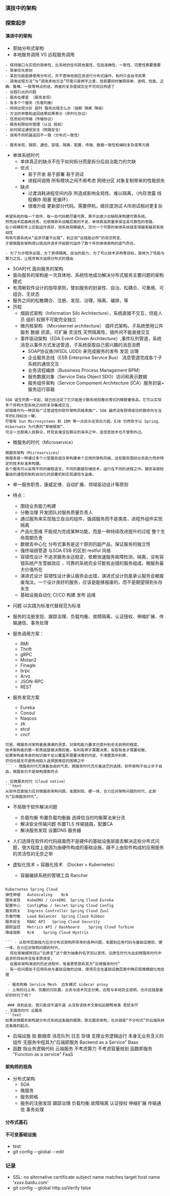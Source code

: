 ### 演技中的架构 

### 探索起步  
#### 演进中的架构  
 - 原始分布式架构  
 - 本地服务调用 VS 远程服务调用  
 ```text
 - 保持接口与实现的简单性，比系统的任何其他属性，包括准确性、一致性、完整性都要重要  
- 简单优先原则  
- 某些功能能够使用分布式，并不意味他就应该进行分布式操作，有时只会自寻其果  
- 调用远程方法”与“调用本地方法”尽管只是两字之差，但若要同时兼顾简单、透明、性能、正确、鲁棒、一致等特点的话，两者的复杂度就完全不可同日而语了  
- 远程引出的问题  
 - 服务在哪里 （服务发现） 
 - 有多个个服务（负载均衡） 
 - 网络出现分区 超时 服务出错怎么办（熔断 隔离 降级） 
 - 方法的参数和返回结果如果表示（序列化协议）  
 - 信息如何传输（传输协议）  
 - 服务权限如何管理（认证 授权） 
 - 如何保证通信安全（网路安全）  
 - 调用不同机器返回不一致（分布式一致性）

- 服务发现、跟踪、通信、容错、隔离、配置、传输、数据一致性和编码复杂度等方面  
```  
  
- 单体系统时代  
  - 单体真正的缺点不在于如何拆分而是拆分后自治能力的欠缺   
  - 优点：  
    - 易于开发 易于部署 易于测试   
    - 进程间调用 所有模块之间不用考虑 网络分区 对象复制带来的性能损失  
  - 缺点  
    - 过渡消耗进程空间内存 所造成影响全局性、难以隔离，（内存泄露 线程爆炸 阻塞 死循环）  
    - 很难升级 更新部分代码，需要停机，做灰度测试 A/B测试相对更复杂  
      
```text  
希望系统的每一个部件，每一处代码都尽量可靠，靠不出或少出缺陷来构建可靠系统。  
然而战术层面再优秀，也很难弥补战略层面的不足，单体靠高质量来保证高可靠性的思路，  
在小规模软件上还能运作良好，但系统规模越大，交付一个可靠的单体系统就变得越来越具有挑战性  
构筑可靠系统从“追求尽量不出错”，到正视“出错是必然”的观念转变，  
才是微服务架构得以挑战并逐步开始取代运作了数十年的单体架构的底气所在。  
  
- 为了允许程序出错，为了获得隔离、自治的能力，为了可以技术异构等目标，是继为了性能与算力之后，让程序再次选择分布式的理由  
```   
- SOA时代 面向服务的架构  
 - 面向服务的架构是一次具体地、系统性地成功解决分布式服务主要问题的架构模式  
 - 有清晰软件设计的指导原则，譬如服务的封装性、自治、松耦合、可重用、可组合、无状态  
 - 服务之间的松散耦合、注册、发现、治理，隔离、编排，等  
 - 历程  
    - 烟囱式架构（Information Silo Architecture），系统直接不交互，但是人员 组织 权限不可能完全独立  
    - 微内核架构 （Microkernel architecture） 插件式架构，子系统使用公共服务 数据 资源，可扩展 灵活性 天然隔离性，插件间不能直接交互  
    - 事件驱动架构（EDA Event-Driven Architecture）,事件队列管道，系统消息以事件方式发送管道，子系统获取自己感兴趣的消息消费  
      - SOAP协议族(WSDL UDDI) 来完成服务的发布 发现 治理  
      - 企业服务总线（ESB Enterprise Service Bus） 消息管道完成各个子系统的通信交互  
      - 业务流程编排（Bussiness Process Management BPM）  
      - 服务数据对象（Service Data Object SDO）访问和表示数据  
      - 服务组件架构（Service Compoment Architecture SCA）服务封装+ 服务运行容器  
```text  
SOA 诞生的那一天起，就已经注定了它只能是少数系统阳春白雪式的精致奢侈品，它可以实现多个异构大型系统之间的复杂集成交互，  
却很难作为一种具有广泛普适性的软件架构风格来推广。SOA 最终没有获得成功的致命伤与当年的EJB如出一辙，  
尽管有 Sun Microsystems 和 IBM 等一众巨头在背后力挺，EJB 仍然败于以 Spring、Hibernate 为代表的“草根框架”，  
可见一旦脱离人民群众，终究会淹没在群众的海洋之中，连信息技术也不曾例外过。  
```  
  
- 微服务的时代（Microservice）  
```text  
微服务架构（Microservices）  
微服务是一种通过多个小型服务组合来构建单个应用的架构风格，这些服务围绕业务能力而非特定的技术标准来构建。  
各个服务可以采用不同的编程语言，不同的数据存储技术，运行在不同的进程之中。服务采取轻量级的通信机制和自动化的部署机制实现通信与运维。  
```  
- 单一服务职责、康威定律、自动扩展、领域驱动设计等原则  
- 特点：  
  - 围绕业务能力构建   
  - 分散治理 开发团队对服务质量负责人  
  - 通过服务来实现独立自治的组件，强调服务而不是类库，进程外组件实现隔离  
  - 产品化思维 不能视为完成某种功能，而是一种持续改进提升的过程 整个生命周期负责  
  - 数据去中心化 分布式事务是这个原则的副产品，保证服务的独立性  
  - 强终端弱管道 与SOA ESB 的区别 restful 风格  
  - 容错性设计 不追求服务永远稳定，依赖快速服务故障检测，隔离，没有容错系统产生雪崩效应 ，可靠的系统完全可能有出错的服务组成，微服务最大价值所在  
  - 演进式设计  容错性设计承认服务会出错，演进式设计则是承认服务会被报废淘汰。一个设计良好的服务，应该是能够报废的，而不是期望得到长存永生  
  - 基础设施自动化 CI/CD 构建 发布 运维  
    
 - 问题 以实践为标准代替规范为标准   
 - 服务的注册发现、跟踪治理、负载均衡、故障隔离、认证授权、伸缩扩展、传输通信、事务处理  
 - 服务调用方案：  
    - RMI  
    - Thrift  
    - gRPC  
    - Motan2  
    - Finagle  
    - brpc  
    - Arvo  
    - JSON-RPC  
    - REST  
 - 服务发现方案  
    - Eureka  
    - Consul  
    - Naqcos  
    - zk  
    - etcd  
    - cncf  
 ```text作为一个普通的服务开发者，作为一个“螺丝钉”式的程序员，微服务架构是友善的。  
可是，微服务对架构者是满满的恶意，对架构能力要求已提升到史无前例的程度，  
技术架构者的第一职责就是做决策权衡，有利有弊才需要决策，有取有舍才需要权衡，  
如果架构者本身的知识面不足以覆盖所需要决策的内容，不清楚其中利弊，  
恐怕也就无可避免地陷入选择困难症的困境之中  
``` - 微服务时代充满着自由的气息，微服务时代充斥着迷茫的选择。软件架构不会止步于自由，微服务仍不是架构探索终点  
  
- 后微服务时代（Cloud native）  
```text  
从软件层面独力应对微服务架构问题，发展到软、硬一体，合力应对架构问题的时代，此即为“后微服务时代”。  
```  
 - 不局限于软件解决问题         
    - 负载均衡 布置负载均衡器 选择恰当的均衡算法来分流  
    - 解决安全传输问题 布置TLS 传输链路，配置CA  
    - 解决服务发现 设置DNS 服务器  
 - 人们选择在软件的代码层面而不是硬件的基础设施层面去解决这些分布式问题，很大程度上是因为由硬件构成的基础设施，跟不上由软件构成的应用服务的灵活性的无奈之举     
  
 - 虚拟化技术 + 容器化技术 （Docker + Kubernetes）  
    - 容器编排系统的管理工具 Rancher  
      
```text  
  
Kubernetes Spring Cloud  
弹性伸缩   Autoscaling    N/A  
服务发现   KubeDNS / CoreDNS  Spring Cloud Eureka  
配置中心   ConfigMap / Secret Spring Cloud Config  
服务网关   Ingress Controller Spring Cloud Zuul  
负载均衡   Load Balancer  Spring Cloud Ribbon  
服务安全   RBAC API   Spring Cloud Security  
跟踪监控   Metrics API / Dashboard    Spring Cloud Turbine  
降级熔断   N/A    Spring Cloud Hystrix  
  
``` - 从软件层面独力应对分布式架构所带来的各种问题，发展到应用代码与基础设施软、硬一体，合力应对架构问题的时代，  
  现在常被媒体冠以“云原生”这个颇为抽象的名字加以宣传。云原生时代与此前微服务时代中追求的目标并没有本质改变，  
  在服务架构演进的历史进程中，笔者更愿意称其为“后微服务时代”  
- 有一些问题处于应用系统与基础设施的边缘，使得完全在基础设施层面中确实很难精细化地处理  
  
 - 服务网格 Service Mesh  边车模式 sidecar proxy   
 - 上帝的归上帝，凯撒的归凯撒，业务与技术完全分离，远程与本地完全透明，也许这就是最好的时代了吧？  
   
 ### 读到此处，我只能说牛逼牛逼 从没有读技术文章如此酣畅淋漓 意犹未尽   
- 无服务时代 云服务  
```text  
如果说微服务架构是分布式系统这条路的极致，那无服务架构，也许就是“不分布式”的云端系统这条路的起点。  
```  
 - 后端设施 指 数据库 消息队列 日志 存储 支撑业务逻辑运行 本身无业务含义的组件 无服务中程其为"后端即服务 Backend as a Service" Baas  
 - 函数 指业务逻辑代码 云端服务 不考虑算力 不考虑容量规划  函数即服务 "Function as a service" FaaS   
  
  
  
#### 架构师的视角  
- 分布式架构  
  - SOA   
  - 微服务  
  - 服务网格  
  - 服务的注册发现 跟踪治理 负载均衡 故障隔离 认证授权 伸缩扩展 传输通信 事务处理  
#### 分布式基石  
#### 不可变基础设施  
  
  
- test  
- git config --global --edit  
### 记录  
- SSL: no alternative certificate subject name matches target host name 'xxxx.baidu.com'  
- git config --global http.sslVerify false